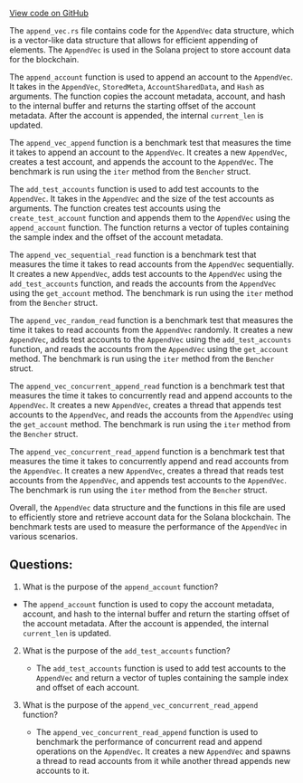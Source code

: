 
[View code on GitHub](https://github.com/solana-labs/solana/blob/master/runtime/benches/append_vec.rs)

The `append_vec.rs` file contains code for the `AppendVec` data structure, which is a vector-like data structure that allows for efficient appending of elements. The `AppendVec` is used in the Solana project to store account data for the blockchain. 

The `append_account` function is used to append an account to the `AppendVec`. It takes in the `AppendVec`, `StoredMeta`, `AccountSharedData`, and `Hash` as arguments. The function copies the account metadata, account, and hash to the internal buffer and returns the starting offset of the account metadata. After the account is appended, the internal `current_len` is updated. 

The `append_vec_append` function is a benchmark test that measures the time it takes to append an account to the `AppendVec`. It creates a new `AppendVec`, creates a test account, and appends the account to the `AppendVec`. The benchmark is run using the `iter` method from the `Bencher` struct. 

The `add_test_accounts` function is used to add test accounts to the `AppendVec`. It takes in the `AppendVec` and the size of the test accounts as arguments. The function creates test accounts using the `create_test_account` function and appends them to the `AppendVec` using the `append_account` function. The function returns a vector of tuples containing the sample index and the offset of the account metadata. 

The `append_vec_sequential_read` function is a benchmark test that measures the time it takes to read accounts from the `AppendVec` sequentially. It creates a new `AppendVec`, adds test accounts to the `AppendVec` using the `add_test_accounts` function, and reads the accounts from the `AppendVec` using the `get_account` method. The benchmark is run using the `iter` method from the `Bencher` struct. 

The `append_vec_random_read` function is a benchmark test that measures the time it takes to read accounts from the `AppendVec` randomly. It creates a new `AppendVec`, adds test accounts to the `AppendVec` using the `add_test_accounts` function, and reads the accounts from the `AppendVec` using the `get_account` method. The benchmark is run using the `iter` method from the `Bencher` struct. 

The `append_vec_concurrent_append_read` function is a benchmark test that measures the time it takes to concurrently read and append accounts to the `AppendVec`. It creates a new `AppendVec`, creates a thread that appends test accounts to the `AppendVec`, and reads the accounts from the `AppendVec` using the `get_account` method. The benchmark is run using the `iter` method from the `Bencher` struct. 

The `append_vec_concurrent_read_append` function is a benchmark test that measures the time it takes to concurrently append and read accounts from the `AppendVec`. It creates a new `AppendVec`, creates a thread that reads test accounts from the `AppendVec`, and appends test accounts to the `AppendVec`. The benchmark is run using the `iter` method from the `Bencher` struct. 

Overall, the `AppendVec` data structure and the functions in this file are used to efficiently store and retrieve account data for the Solana blockchain. The benchmark tests are used to measure the performance of the `AppendVec` in various scenarios.
## Questions: 
 1. What is the purpose of the `append_account` function?
   - The `append_account` function is used to copy the account metadata, account, and hash to the internal buffer and return the starting offset of the account metadata. After the account is appended, the internal `current_len` is updated.

2. What is the purpose of the `add_test_accounts` function?
   - The `add_test_accounts` function is used to add test accounts to the `AppendVec` and return a vector of tuples containing the sample index and offset of each account.

3. What is the purpose of the `append_vec_concurrent_read_append` function?
   - The `append_vec_concurrent_read_append` function is used to benchmark the performance of concurrent read and append operations on the `AppendVec`. It creates a new `AppendVec` and spawns a thread to read accounts from it while another thread appends new accounts to it.